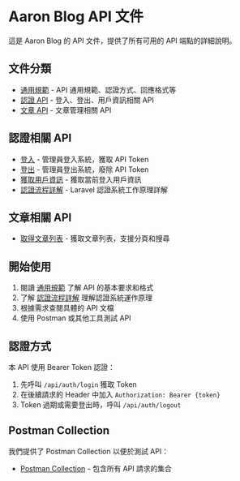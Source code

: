 # Aaron Blog API 文件

這是 Aaron Blog 的 API 文件，提供了所有可用的 API 端點的詳細說明。

## 文件分類

- [通用規範](./common/README.md) - API 通用規範、認證方式、回應格式等
- [認證 API](./auth/) - 登入、登出、用戶資訊相關 API
- [文章 API](./article/) - 文章管理相關 API

## 認證相關 API

- [登入](./auth/login.md) - 管理員登入系統，獲取 API Token
- [登出](./auth/logout.md) - 管理員登出系統，廢除 API Token
- [獲取用戶資訊](./auth/user.md) - 獲取當前登入用戶資訊
- [認證流程詳解](./auth/auth-flow.md) - Laravel 認證系統工作原理詳解

## 文章相關 API

- [取得文章列表](./article/list.md) - 獲取文章列表，支援分頁和搜尋

## 開始使用

1. 閱讀 [通用規範](./common/README.md) 了解 API 的基本要求和格式
2. 了解 [認證流程詳解](./auth/auth-flow.md) 理解認證系統運作原理
3. 根據需求查閱具體的 API 文檔
4. 使用 Postman 或其他工具測試 API

## 認證方式

本 API 使用 Bearer Token 認證：

1. 先呼叫 `/api/auth/login` 獲取 Token
2. 在後續請求的 Header 中加入 `Authorization: Bearer {token}`
3. Token 過期或需要登出時，呼叫 `/api/auth/logout`

## Postman Collection

我們提供了 Postman Collection 以便於測試 API：

- [Postman Collection](../postman/aaron_blog_api.json) - 包含所有 API 請求的集合 